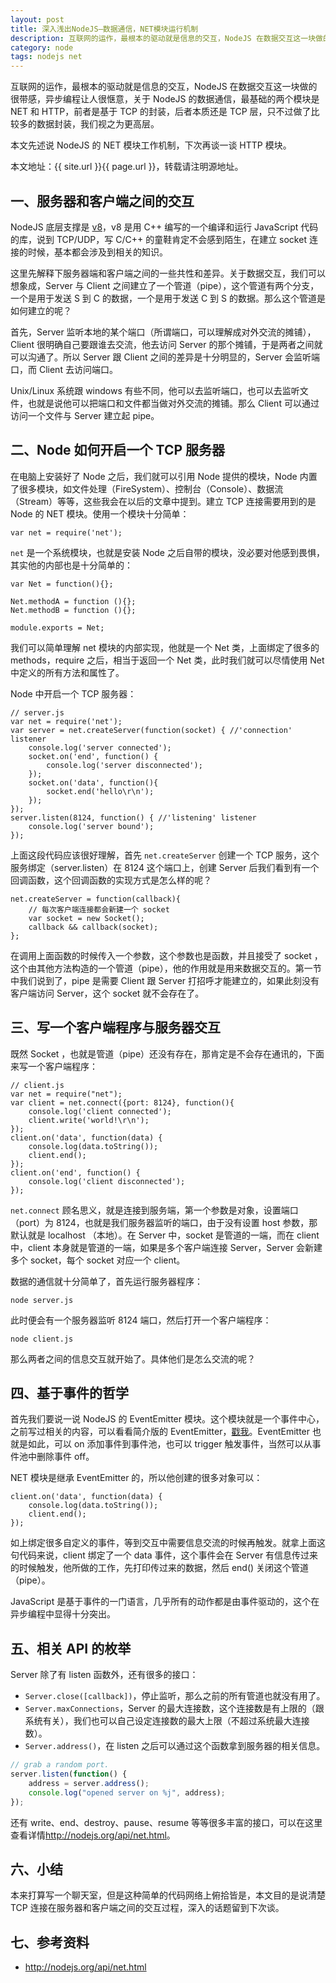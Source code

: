 ```yaml
---
layout: post
title: 深入浅出NodeJS—数据通信，NET模块运行机制
description: 互联网的运作，最根本的驱动就是信息的交互，NodeJS 在数据交互这一块做的很带感，异步编程让人很惬意，关于 NodeJS 的数据通信，最基础的两个模块是 NET 和 HTTP，前者是基于 TCP 的封装，后者本质还是 TCP 层，只不过做了比较多的数据封装，我们视之为更高层。
category: node
tags: nodejs net
---
```


互联网的运作，最根本的驱动就是信息的交互，NodeJS 在数据交互这一块做的很带感，异步编程让人很惬意，关于 NodeJS 的数据通信，最基础的两个模块是 NET 和 HTTP，前者是基于 TCP 的封装，后者本质还是 TCP 层，只不过做了比较多的数据封装，我们视之为更高层。

本文先述说 NodeJS 的 NET 模块工作机制，下次再谈一谈 HTTP 模块。

本文地址：{{ site.url }}{{ page.url }}，转载请注明源地址。

## 一、服务器和客户端之间的交互

NodeJS 底层支撑是 [v8](http://en.wikipedia.org/wiki/V8_engine)，v8 是用 C++ 编写的一个编译和运行 JavaScript 代码的库，说到 TCP/UDP，写 C/C++ 的童鞋肯定不会感到陌生，在建立 socket 连接的时候，基本都会涉及到相关的知识。

这里先解释下服务器端和客户端之间的一些共性和差异。关于数据交互，我们可以想象成，Server 与 Client 之间建立了一个管道（pipe），这个管道有两个分支，一个是用于发送 S 到 C 的数据，一个是用于发送 C 到 S 的数据。那么这个管道是如何建立的呢？

首先，Server 监听本地的某个端口（所谓端口，可以理解成对外交流的摊铺），Client 很明确自己要跟谁去交流，他去访问 Server 的那个摊铺，于是两者之间就可以沟通了。所以 Server 跟 Client 之间的差异是十分明显的，Server 会监听端口，而 Client 去访问端口。

Unix/Linux 系统跟 windows 有些不同，他可以去监听端口，也可以去监听文件，也就是说他可以把端口和文件都当做对外交流的摊铺。那么 Client 可以通过访问一个文件与 Server 建立起 pipe。

## 二、Node 如何开启一个 TCP 服务器

在电脑上安装好了 Node 之后，我们就可以引用 Node 提供的模块，Node 内置了很多模块，如文件处理（FireSystem）、控制台（Console）、数据流（Stream）等等，这些我会在以后的文章中提到。建立 TCP 连接需要用到的是 Node 的 NET 模块。使用一个模块十分简单：

    var net = require('net');

`net` 是一个系统模块，也就是安装 Node 之后自带的模块，没必要对他感到畏惧，其实他的内部也是十分简单的：

    var Net = function(){};

    Net.methodA = function (){};
    Net.methodB = function (){};

    module.exports = Net;

我们可以简单理解 net 模块的内部实现，他就是一个 Net 类，上面绑定了很多的 methods，require 之后，相当于返回一个 Net 类，此时我们就可以尽情使用 Net 中定义的所有方法和属性了。

Node 中开启一个 TCP 服务器：

    // server.js
    var net = require('net');
    var server = net.createServer(function(socket) { //'connection' listener
        console.log('server connected');
        socket.on('end', function() {
            console.log('server disconnected');
        });
        socket.on('data', function(){
            socket.end('hello\r\n');
        });
    });
    server.listen(8124, function() { //'listening' listener
        console.log('server bound');
    });

上面这段代码应该很好理解，首先 `net.createServer` 创建一个 TCP 服务，这个服务绑定（server.listen）在 8124 这个端口上，创建 Server 后我们看到有一个回调函数，这个回调函数的实现方式是怎么样的呢？

    net.createServer = function(callback){
        // 每次客户端连接都会新建一个 socket
        var socket = new Socket();
        callback && callback(socket);
    };

在调用上面函数的时候传入一个参数，这个参数也是函数，并且接受了 socket ，这个由其他方法构造的一个管道（pipe），他的作用就是用来数据交互的。第一节中我们说到了，pipe 是需要 Client 跟 Server 打招呼才能建立的，如果此刻没有客户端访问 Server，这个 socket 就不会存在了。

## 三、写一个客户端程序与服务器交互

既然 Socket ，也就是管道（pipe）还没有存在，那肯定是不会存在通讯的，下面来写一个客户端程序：

    // client.js
    var net = require("net");
    var client = net.connect({port: 8124}, function(){
        console.log('client connected');
        client.write('world!\r\n');
    });
    client.on('data', function(data) {
        console.log(data.toString());
        client.end();
    });
    client.on('end', function() {
        console.log('client disconnected');
    });

`net.connect` 顾名思义，就是连接到服务端，第一个参数是对象，设置端口（port）为 8124，也就是我们服务器监听的端口，由于没有设置 host 参数，那默认就是 localhost （本地）。在 Server 中，socket 是管道的一端，而在 client 中，client 本身就是管道的一端，如果是多个客户端连接 Server，Server 会新建多个 socket，每个 socket 对应一个 client。

数据的通信就十分简单了，首先运行服务器程序：

    node server.js

此时便会有一个服务器监听 8124 端口，然后打开一个客户端程序：

    node client.js

那么两者之间的信息交互就开始了。具体他们是怎么交流的呢？

## 四、基于事件的哲学

首先我们要说一说 NodeJS 的 EventEmitter 模块。这个模块就是一个事件中心，之前写过相关的内容，可以看看简介版的 EventEmitter，[戳我](http://www.cnblogs.com/hustskyking/p/how-to-achieve-loading-module.html#p-2)。EventEmitter 也就是如此，可以 on 添加事件到事件池，也可以 trigger 触发事件，当然可以从事件池中删除事件 off。

NET 模块是继承 EventEmitter 的，所以他创建的很多对象可以：

    client.on('data', function(data) {
        console.log(data.toString());
        client.end();
    });

如上绑定很多自定义的事件，等到交互中需要信息交流的时候再触发。就拿上面这句代码来说，client 绑定了一个 data 事件，这个事件会在 Server 有信息传过来的时候触发，他所做的工作，先打印传过来的数据，然后 end() 关闭这个管道（pipe）。

JavaScript 是基于事件的一门语言，几乎所有的动作都是由事件驱动的，这个在异步编程中显得十分突出。

## 五、相关 API 的枚举

Server 除了有 listen 函数外，还有很多的接口：

- `Server.close([callback])`，停止监听，那么之前的所有管道也就没有用了。
- `Server.maxConnections`，Server 的最大连接数，这个连接数是有上限的（跟系统有关），我们也可以自己设定连接数的最大上限（不超过系统最大连接数）。
- `Server.address()`，在 listen 之后可以通过这个函数拿到服务器的相关信息。

```javascript
// grab a random port.
server.listen(function() {
    address = server.address();
    console.log("opened server on %j", address);
});
```    

还有 write、end、destroy、pause、resume 等等很多丰富的接口，可以在这里查看详情<http://nodejs.org/api/net.html>。

## 六、小结

本来打算写一个聊天室，但是这种简单的代码网络上俯拾皆是，本文目的是说清楚 TCP 连接在服务器和客户端之间的交互过程，深入的话题留到下次谈。

## 七、参考资料

- <http://nodejs.org/api/net.html>
